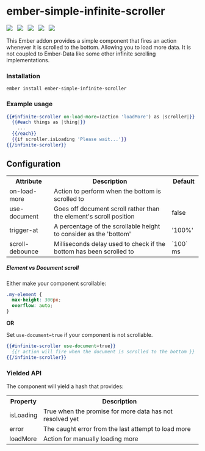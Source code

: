 # ember-simple-infinite-scroller

<a href="http://emberobserver.com/addons/ember-simple-infinite-scroller"><img src="http://emberobserver.com/badges/ember-simple-infinite-scroller.svg"></a> &nbsp; <a href="https://david-dm.org/amk221/ember-simple-infinite-scroller#badge-embed"><img src="https://david-dm.org/amk221/ember-simple-infinite-scroller.svg"></a> &nbsp; <a href="https://david-dm.org/amk221/ember-simple-infinite-scroller#dev-badge-embed"><img src="https://david-dm.org/amk221/ember-simple-infinite-scroller/dev-status.svg"></a> &nbsp; <a href="https://codeclimate.com/github/amk221/ember-simple-infinite-scroller"><img src="https://codeclimate.com/github/amk221/ember-simple-infinite-scroller/badges/gpa.svg" /></a> &nbsp; <a href="http://travis-ci.org/amk221/ember-simple-infinite-scroller"><img src="https://travis-ci.org/amk221/ember-simple-infinite-scroller.svg?branch=master"></a>

This Ember addon provides a simple component that fires an action whenever it is scrolled to the bottom.
Allowing you to load more data. It is not coupled to Ember-Data like some other infinite scrolling implementations.

### Installation
```
ember install ember-simple-infinite-scroller
```

### Example usage

```handlebars
{{#infinite-scroller on-load-more=(action 'loadMore') as |scroller|}}
  {{#each things as |thing|}}
    ...
  {{/each}}
  {{if scroller.isLoading 'Please wait...'}}
{{/infinite-scroller}}
```

## Configuration

<table>
  <tr>
    <th>Attribute</th>
    <th>Description</th>
    <th>Default</th>
  </tr>
  <tr>
    <td>on-load-more</td>
    <td>Action to perform when the bottom is scrolled to</td>
    <td></td>
  </tr>
  <tr>
    <td>use-document</td>
    <td>Goes off document scroll rather than the element's scroll position</td>
    <td>false</td>
  </tr>
  <tr>
    <td>trigger-at</td>
    <td>A percentage of the scrollable height to consider as the 'bottom'</td>
    <td>'100%'</td>
  </tr>
  <tr>
    <td>scroll-debounce</td>
    <td>Milliseconds delay used to check if the bottom has been scrolled to</td>
    <td>`100` ms</td>
  </tr>
</table>


##### Element vs Document scroll

Either make your component scrollable:

```css
.my-element {
  max-height: 300px;
  overflow: auto;
}
```

**OR**

Set `use-document=true` if your component is not scrollable.

```handlebars
{{#infinite-scroller use-document=true}}
  {{! action will fire when the document is scrolled to the bottom }}
{{/infinite-scroller}}
```


### Yielded API

The component will yield a hash that provides:

<table>
  <tr>
    <th>Property</th>
    <th>Description</th>
  </tr>
  <tr>
    <td>isLoading</td>
    <td>True when the promise for more data has not resolved yet</td>
  </tr>
  <tr>
    <td>error</td>
    <td>The caught error from the last attempt to load more</td>
  </tr>
  <tr>
    <td>loadMore</td>
    <td>Action for manually loading more</td>
  </tr>
</table>
